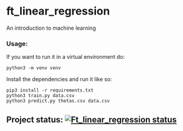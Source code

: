 # ft_linear_regression

An introduction to machine learning

### Usage:

If you want to run it in a virtual environment do:

```shell script
python3 -m venv venv
```

Install the dependencies and run it like so:

```shell script
pip3 install -r requirements.txt
python3 train.py data.csv
python3 predict.py thetas.csv data.csv
```

## Project status: [![Ft_linear_regression status](https://badge42.vercel.app/api/v2/cl1kxvlgu002109lfx5bumh9s/project/2472428)](https://github.com/JaeSeoKim/badge42)
